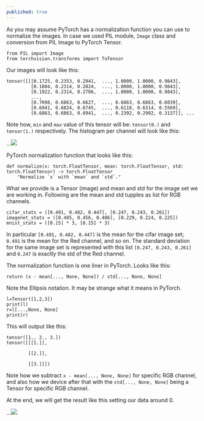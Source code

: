 ```yaml
---
published: true
---
```

As you may assume PyTorch has a normalization function you can use to normalize the images.
In case we used PIL module, `Image` class and conversion from PIL Image to PyTorch Tensor.

    from PIL import Image
    from torchvision.transforms import ToTensor
    
Our images will look like this:

    tensor([[[0.1725, 0.2353, 0.2941,  ..., 1.0000, 1.0000, 0.9843],
             [0.1804, 0.2314, 0.2824,  ..., 1.0000, 1.0000, 0.9843],
             [0.1922, 0.2314, 0.2706,  ..., 1.0000, 1.0000, 0.9843],
             ...,
             [0.7098, 0.6863, 0.6627,  ..., 0.6863, 0.6863, 0.6039],
             [0.6941, 0.6824, 0.6745,  ..., 0.6118, 0.6314, 0.5569],
             [0.6863, 0.6863, 0.6941,  ..., 0.2392, 0.2902, 0.3137]], ...


Note how, `min` and `max` value of this tensor will be: `tensor(0.)` and `tensor(1.)` respectively. 
The histogram per channel will look like this:

...![]({{site.baseurl}}/images/normalization1.png)

PyTorch normalization function that looks like this:

    def normalize(x: torch.FloatTensor, mean: torch.FloatTensor, std: torch.FloatTensor) -> torch.FloatTensor
        "Normalize `x` with `mean` and `std`."
        
What we provide is a Tensor (image) and mean and std for the image set we are working in.
Following are the mean and std tupples as list for RGB channels. 

    cifar_stats = ([0.491, 0.482, 0.447], [0.247, 0.243, 0.261])
    imagenet_stats = ([0.485, 0.456, 0.406], [0.229, 0.224, 0.225])
    mnist_stats = ([0.15] * 3, [0.15] * 3)
    
In particular `[0.491, 0.482, 0.447]` is the mean for the cifar image set; `0.491` is the mean for the Red channel, and so on. The standard deviation for the same image set is represented with this list `[0.247, 0.243, 0.261]` and `0.247` is exactly the std of the Red channel.

The normalization function is one liner in PyTorch. Looks like this:
    
    return (x - mean[..., None, None]) / std[..., None, None]
        
Note the Ellipsis notation. It may be strange what it means in PyTorch.

    l=Tensor([1,2,3])
    print(l)
    r=l[...,None, None]
    print(r)

This will output like this:

    tensor([1., 2., 3.])
    tensor([[[1.]],

            [[2.]],

            [[3.]]])

Note how we subtract `x - mean[..., None, None]` for specific RGB channel, and also how we device after that with the `std[..., None, None]` being a Tensor for specific RGB channel.

At the end, we will get the result like this setting our data around 0.

...![]({{site.baseurl}}/images/normalization2.png)
